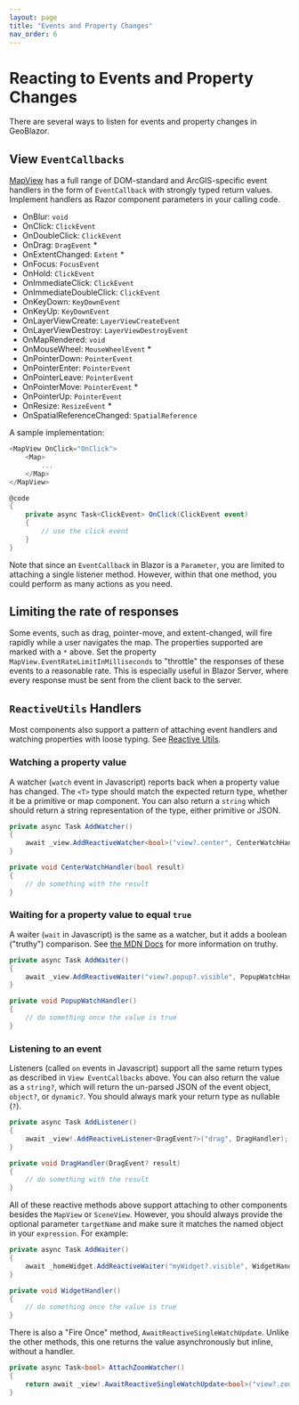 ```yaml
---
layout: page
title: "Events and Property Changes"
nav_order: 6
---
```

# Reacting to Events and Property Changes

There are several ways to listen for events and property changes in GeoBlazor.

## View `EventCallbacks`

[MapView](classes/dymaptic.GeoBlazor.Core.Components.Views.MapView) has a full range of DOM-standard and ArcGIS-specific
event handlers in the form of `EventCallback` with strongly typed return values.
Implement handlers as Razor component parameters in your calling code.

- OnBlur: `void`
- OnClick: `ClickEvent`
- OnDoubleClick: `ClickEvent`
- OnDrag: `DragEvent` \*
- OnExtentChanged: `Extent` \*
- OnFocus: `FocusEvent`
- OnHold: `ClickEvent`
- OnImmediateClick: `ClickEvent`
- OnImmediateDoubleClick: `ClickEvent`
- OnKeyDown: `KeyDownEvent`
- OnKeyUp: `KeyDownEvent`
- OnLayerViewCreate: `LayerViewCreateEvent`
- OnLayerViewDestroy: `LayerViewDestroyEvent`
- OnMapRendered: `void`
- OnMouseWheel: `MouseWheelEvent` \*
- OnPointerDown: `PointerEvent`
- OnPointerEnter: `PointerEvent`
- OnPointerLeave: `PointerEvent`
- OnPointerMove: `PointerEvent` \*
- OnPointerUp: `PointerEvent`
- OnResize: `ResizeEvent` \*
- OnSpatialReferenceChanged: `SpatialReference`

A sample implementation:

```csharp
<MapView OnClick="OnClick">
    <Map>
        ...
    </Map>
</MapView>

@code 
{
    private async Task<ClickEvent> OnClick(ClickEvent event)
    {
        // use the click event
    }
}
```

Note that since an `EventCallback` in Blazor is a `Parameter`, you are limited to attaching a single listener method.
However, within that one method, you could perform as many actions as you need.

## Limiting the rate of responses

Some events, such as drag, pointer-move, and extent-changed, will fire rapidly while a user navigates the map.
The properties supported are marked with a `*` above.
Set the property `MapView.EventRateLimitInMilliseconds` to "throttle" the responses of these events to a reasonable
rate. This is especially useful in Blazor Server, where every response must be sent from the client back to the server.

## `ReactiveUtils` Handlers

Most components also support a pattern of attaching event handlers and watching properties
with loose typing. See [Reactive Utils](https://samples.GeoBlazor.com/reactive-utils).

### Watching a property value

A watcher (`watch` event in Javascript) reports back when a property value has changed. The `<T>` type should match
the expected return type, whether it be a primitive or map component. You can also return a `string` which should
return a string representation of the type, either primitive or JSON.

```csharp
private async Task AddWatcher()
{
    await _view.AddReactiveWatcher<bool>("view?.center", CenterWatchHandler);
}

private void CenterWatchHandler(bool result)
{
    // do something with the result
}
```

### Waiting for a property value to equal `true`

A waiter (`wait` in Javascript) is the same as a watcher, but it adds a boolean ("truthy") comparison.
See [the MDN Docs](https://developer.mozilla.org/en-US/docs/Glossary/Truthy) for more information on truthy.

```csharp
private async Task AddWaiter()
{
    await _view.AddReactiveWaiter("view?.popup?.visible", PopupWatchHandler);
}

private void PopupWatchHandler()
{
    // do something once the value is true
}
```

### Listening to an event

Listeners (called `on` events in Javascript) support all the same return types as described in `View EventCallbacks` above.
You can also return the value as a `string?`, which will return the un-parsed JSON of the event object, `object?`,
or `dynamic?`. You should always mark your return type as nullable (`?`).

```csharp
private async Task AddListener()
{
    await _view!.AddReactiveListener<DragEvent?>("drag", DragHandler);
}

private void DragHandler(DragEvent? result)
{
    // do something with the result
}
```

All of these reactive methods above support attaching to other components besides the `MapView` or `SceneView`. However,
you should always provide the optional parameter `targetName` and make sure it matches the named object in your `expression`.
For example:

```csharp
private async Task AddWaiter()
{
    await _homeWidget.AddReactiveWaiter("myWidget?.visible", WidgetHandler, "myWidget");
}

private void WidgetHandler()
{
    // do something once the value is true
}
```

There is also a "Fire Once" method, `AwaitReactiveSingleWatchUpdate`. Unlike the other methods, this one returns the value
asynchronously but inline, without a handler.

```csharp
private async Task<bool> AttachZoomWatcher()
{
    return await _view!.AwaitReactiveSingleWatchUpdate<bool>("view?.zoom > 20");
}
```

